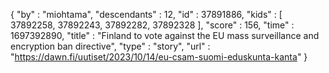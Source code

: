 {
  "by" : "miohtama",
  "descendants" : 12,
  "id" : 37891886,
  "kids" : [ 37892258, 37892243, 37892282, 37892328 ],
  "score" : 156,
  "time" : 1697392890,
  "title" : "Finland to vote against the EU mass surveillance and encryption ban directive",
  "type" : "story",
  "url" : "https://dawn.fi/uutiset/2023/10/14/eu-csam-suomi-eduskunta-kanta"
}
